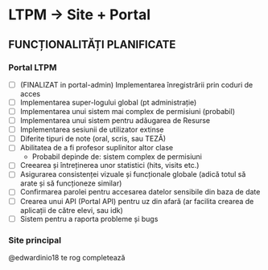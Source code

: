 # LTPM -> Site + Portal
## FUNCȚIONALITĂȚI PLANIFICATE
### Portal LTPM
* [ ] (FINALIZAT in portal-admin) Implementarea înregistrării prin coduri de acces
* [ ] Implementarea super-logului global (pt administrație)
* [ ] Implementarea unui sistem mai complex de permisiuni (probabil)
* [ ] Implementarea unui sistem pentru adăugarea de Resurse
* [ ] Implementarea sesiunii de utilizator extinse
* [ ] Diferite tipuri de note (oral, scris, sau TEZĂ)
* [ ] Abilitatea de a fi profesor suplinitor altor clase
  * Probabil depinde de: sistem complex de permisiuni
* [ ] Creearea și întreținerea unor statistici (hits, visits etc.)
* [ ] Asigurarea consistenței vizuale și funcționale globale (adică totul să arate și să funcționeze similar)
* [ ] Confirmarea parolei pentru accesarea datelor sensibile din baza de date
* [ ] Crearea unui API (Portal API) pentru uz din afară (ar facilita crearea de aplicații de către elevi, sau idk)
* [ ] Sistem pentru a raporta probleme și bugs
### Site principal
@edwardinio18 te rog completează 
